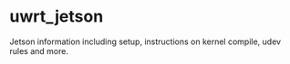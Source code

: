 # uwrt_jetson
Jetson information including setup, instructions on kernel compile, udev rules and more.
